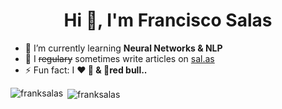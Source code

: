 <h1 align="center">Hi 👋, I'm Francisco Salas</h1>

- 🌱 I’m currently learning **Neural Networks & NLP**
- 📝 I ~~regulary~~ sometimes write articles on [sal.as](https://sal.as/)
- ⚡ Fun fact: I **❤️ 🍕 & 🍉red bull..**
<!--
<p align="left"><img src="https://www.vectorlogo.zone/logos/git-scm/git-scm-icon.svg" alt="git" width="40" height="40"/> <img src="https://devicons.github.io/devicon/devicon.git/icons/go/go-original.svg" alt="go" width="40" height="40"/> <img src="https://devicons.github.io/devicon/devicon.git/icons/linux/linux-original.svg" alt="linux" width="40" height="40"/> <img src="https://www.vectorlogo.zone/logos/opencv/opencv-icon.svg" alt="opencv" width="40" height="40"/> <img src="https://devicons.github.io/devicon/devicon.git/icons/postgresql/postgresql-original-wordmark.svg" alt="postgresql" width="40" height="40"/> <img src="https://devicons.github.io/devicon/devicon.git/icons/python/python-original.svg" alt="python" width="40" height="40"/> <img src="https://www.vectorlogo.zone/logos/pytorch/pytorch-icon.svg" alt="pytorch" width="40" height="40"/><img src="https://www.vectorlogo.zone/logos/tensorflow/tensorflow-icon.svg" alt="tensorflow" width="40" height="40"/></p>
-->


<p><img align="left" src="https://github-readme-stats.vercel.app/api/top-langs/?username=franksalas&layout=compact&hide=html" alt="franksalas" /></p>

<p>&nbsp;<img align="center" src="https://github-readme-stats.vercel.app/api?username=franksalas&show_icons=true" alt="franksalas" /></p>

